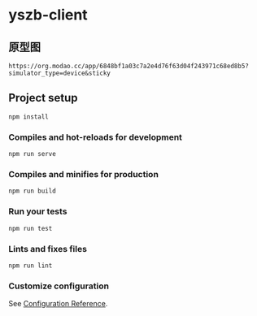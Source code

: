# yszb-client

## 原型图
```
https://org.modao.cc/app/6848bf1a03c7a2e4d76f63d04f243971c68ed8b5?simulator_type=device&sticky
```

## Project setup
```
npm install
```

### Compiles and hot-reloads for development
```npm
npm run serve
```

### Compiles and minifies for production
```
npm run build
```

### Run your tests
```
npm run test
```

### Lints and fixes files
```
npm run lint
```

### Customize configuration
See [Configuration Reference](https://cli.vuejs.org/config/).
